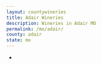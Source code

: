 ```yaml
---
layout: countywineries
title: Adair Wineries
description: Wineries in Adair MO
permalink: /mo/adair/
county: adair
state: mo
---
```

-
